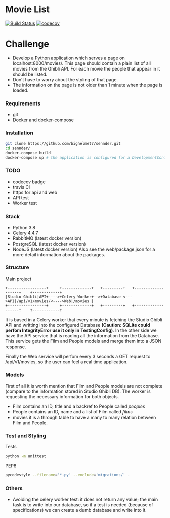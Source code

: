 # Movie List

[![Build Status](https://travis-ci.com/bighelmet7/sennder.svg?token=qVuyqSjnTjTxdCoTkHDd&branch=master)](https://travis-ci.com/bighelmet7/immfly)    [![codecov](https://codecov.io/gh/bighelmet7/sennder/branch/master/graph/badge.svg)](https://codecov.io/gh/bighelmet7/sennder)

# Challenge

- Develop a Python application which serves a page on localhost:8000/movies/. This page should contain a plain list of all movies from the Ghibli API. For each movie the people that appear in it should be listed.
- Don’t have to worry about the styling of that page.
- The information on the page is not older than 1 minute when the page is loaded.

### Requirements

- git
- Docker and docker-compose

### Installation

```bash
git clone https://github.com/bighelmet7/sennder.git
cd sennder/
docker-compose build
docker-compose up # the application is configured for a DevelopmentConfig environment.
```

### TODO

- codecov badge
- travis CI
- https for api and web
- API test
- Worker test

### Stack

- Python 3.8
- Celery 4.4.7
- RabbitMQ (latest docker version)
- PostgreSQL (latest docker version)
- NodeJS (latest docker version) Also see the web/package.json for a more detail information about the packages.

### Structure
Main project
```text
+-----------------+     +-------------+   +---------+   +-------------------+    +------------+
|Studio Ghibli|API+---->+Celery Worker+-->+Database <--->API|/api/v1/movies/<---->Web|/movies |
+-----------------+     +-------------+   +---------+   +-------------------+    +------------+
```
It is based in a Celery worker that every minute is fetching the Studio Ghibli API and writting into the configured Database **(Caution: SQLite could perfom IntegrityError use it only in TestingConfig)**. In the other side we have the API service that is reading all the information from the Database. This service gets the Film and People models and merge them into a JSON response.

Finally the Web service will perfom every 3 seconds a GET request to /api/v1/movies, so the user can feel a real time application.

### Models

First of all it is worth mention that Film and People models are not complete (compare to the information stored in Studio Ghibli DB). The worker is requesting the necessary information for both objects.

- Film contains an ID, title and a backref to People called _peoples_
- People contains an ID, name and a list of Film called _films_
- movies it is a through table to have a many to many relation between Film and People.

### Test and Styling
Tests
```bash
python -m unittest
```

PEP8
```bash
pycodestyle --filename='*.py' --exclude='migrations/' .
```

### Others

- Avoiding the celery worker test: it does not return any value; the main task is to write into our database, so if a test is needed (because of specifications) we can create a dumb database and write into it.